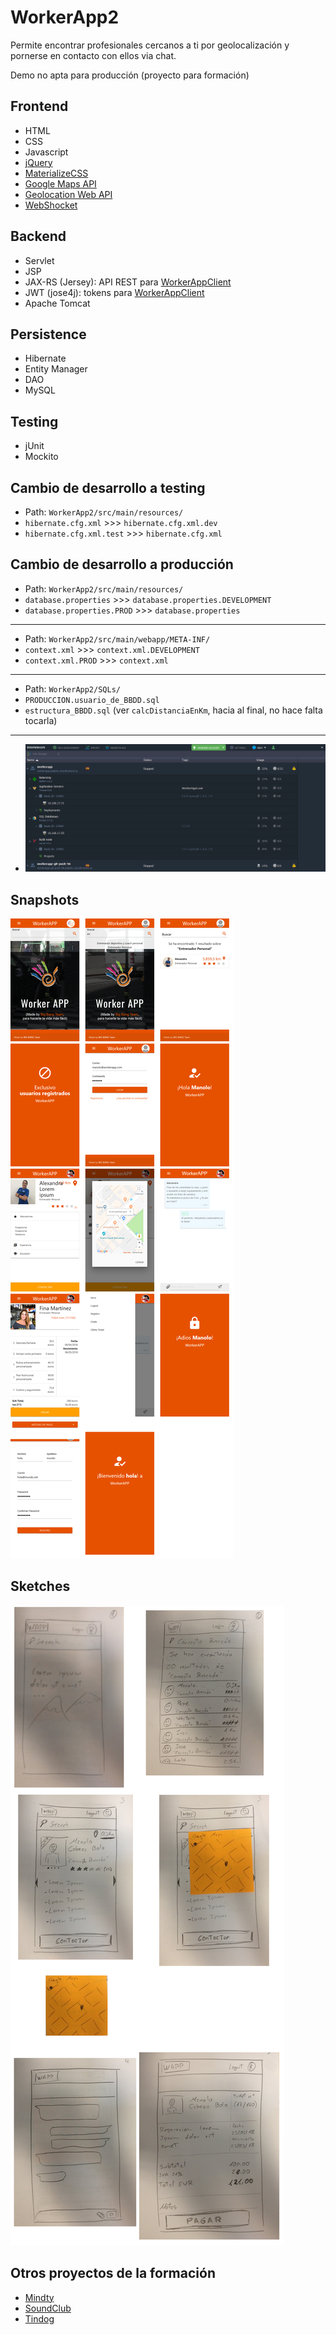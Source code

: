 # WorkerApp2

Permite encontrar profesionales cercanos a ti por geolocalización y pornerse en contacto con ellos via chat.

Demo no apta para producción (proyecto para formación)

## Frontend

+ HTML
+ CSS
+ Javascript
+ [jQuery](https://jquery.com/)
+ [MaterializeCSS](https://materializecss.com/)
+ [Google Maps API](https://developers.google.com/maps/documentation/javascript/tutorial)
+ [Geolocation Web API](https://developer.mozilla.org/en-US/docs/Web/API/Geolocation)
+ [WebShocket](https://developer.mozilla.org/en-US/docs/Web/API/WebSockets_API)

## Backend

+ Servlet
+ JSP
+ JAX-RS (Jersey): API REST para [WorkerAppClient](https://github.com/bugtamer/WorkerAppClient)
+ JWT (jose4j): tokens para [WorkerAppClient](https://github.com/bugtamer/WorkerAppClient)
+ Apache Tomcat

## Persistence

+ Hibernate
+ Entity Manager
+ DAO
+ MySQL

## Testing

+ jUnit
+ Mockito

## Cambio de desarrollo a testing

+ Path: `WorkerApp2/src/main/resources/`
+ `hibernate.cfg.xml` >>> `hibernate.cfg.xml.dev`
+ `hibernate.cfg.xml.test` >>> `hibernate.cfg.xml`

## Cambio de desarrollo a producción

+ Path: `WorkerApp2/src/main/resources/`
+ `database.properties` >>> `database.properties.DEVELOPMENT`
+ `database.properties.PROD` >>> `database.properties`
---
+ Path: `WorkerApp2/src/main/webapp/META-INF/`
+ `context.xml` >>> `context.xml.DEVELOPMENT`
+ `context.xml.PROD` >>> `context.xml`
---
+ Path: `WorkerApp2/SQLs/`
+ `PRODUCCION.usuario_de_BBDD.sql`
+ `estructura_BBDD.sql` (ver `calcDistanciaEnKm`, hacia al final, no hace falta tocarla)
---
+ ![Jelastic configuration](./doc/jelastic.conf.png)

## Snapshots

![Snapshots](./doc/snapshots.png)

## Sketches

![sketches](./doc/sketches.png)

## Otros proyectos de la formación

+ [Mindty](https://github.com/dguarch/Mindty)
+ [SoundClub](https://github.com/IsaacMCorpas/SoundClub)
+ [Tindog](https://github.com/crfbrito/Tindog)